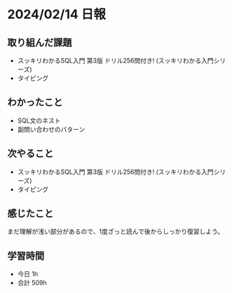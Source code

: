 # 2024/02/14 日報

## 取り組んだ課題
- スッキリわかるSQL入門 第3版 ドリル256問付き! (スッキリわかる入門シリーズ)
- タイピング

## わかったこと
- SQL文のネスト
- 副問い合わせのパターン

## 次やること
- スッキリわかるSQL入門 第3版 ドリル256問付き! (スッキリわかる入門シリーズ)
- タイピング

## 感じたこと
まだ理解が浅い部分があるので、1度ざっと読んで後からしっかり復習しよう。

## 学習時間
- 今日 1h
- 合計 509h
